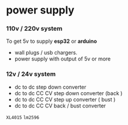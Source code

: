 # power supply


### 110v / 220v system

To get 5v to supply **esp32** or **arduino** 

- wall plugs / usb chargers.
- power supply with output of 5v or more



### 12v / 24v system

- dc to dc step down converter
- dc to dc CC CV step down converter  (back )
- dc to dc CC CV step up converter ( bust )
- dc to dc CC CV back / bust converter


`XL4015` `lm2596`